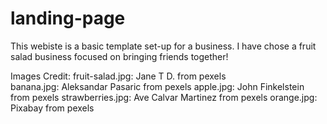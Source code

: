 # landing-page
This webiste is a basic template set-up for a business. I have chose a fruit salad business focused on bringing friends together!

Images Credit: 
    fruit-salad.jpg: Jane T D. from pexels  
    banana.jpg: Aleksandar Pasaric from pexels
    apple.jpg: John Finkelstein from pexels
    strawberries.jpg: Ave Calvar Martinez from pexels
    orange.jpg: Pixabay from pexels